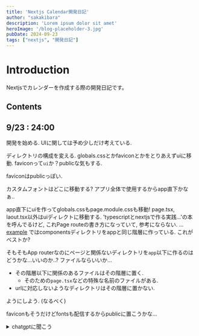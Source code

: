 ```yaml
---
title: 'Nextjs Calendar開発日記'
author: "sakakibara"
description: 'Lorem ipsum dolor sit amet'
heroImage: '/blog-placeholder-3.jpg'
pubDate: 2024-09-23
tags: ["nextjs", "開発日記"]
---
```


# Introduction
Nextjsでカレンダーを作成する際の開発日記です。
## Contents
## 9/23 : 24:00
開発を始める.
UIに関しては予め少しだけ考えている.

ディレクトリの構成を変える.
globals.cssとかfaviconとかをとりあえずuiに移動.
faviconって`ui`か？publicな気もする.

faviconはpublicっぽい.

カスタムフォントはどこに移動する?
アプリ全体で使用するからapp直下かなぁ..

app直下にuiを作ってglobals.cssもpage.module.cssも移動!
page.tsx, laout.tsx以外はuiディレクトに移動する.
'typescriptとnextjsで作る実践...'の本を呼んでるけど, これPage routeの書き方になっていて, 参考にならない.
...
[example](https://github.com/vercel/next.js/tree/canary/examples/with-absolute-imports)
ではcomponentsディレクトリをappと同じ階層に作っている.
これがベストか?

そもそもApp routerなのにページと関係ないディレクトリを`app`以下に作るのはどうかな...いいのか..?
ファイルならいいか...

- その階層以下に関係のあるファイルはその階層に置く.
  - そのための`page.tsx`などの特殊な名前のファイルがある.
- urlに対応しないようなディレクトリはその階層に置かない.

ようにしよう. (なるべく)

faviconもそうだけどfontsも配信するからpublicに置こうかな...

<details>
<summary>
chatgptに聞こう
</summary>
```
あなた:
NextjsでApp Routerを採用する場合, app直下のディレクトリにはurlと対応の関係ないファイルはどこにおくべき？新たなディレクトリを作成してその中に格納すべき？それともファイルのまま存在させておくべき？そもそもpage.tsxなどの特殊な名前のファイルがあるのはそれ以外の名前をもつファイルの存在を許すためだとおもうから.

ChatGPT:
ChatGPT

Next.js 13のApp Routerを使用する場合、appディレクトリ直下には、URLと対応するページやAPIのエントリポイントとなるファイルが配置されます。page.tsx や layout.tsx といったファイルは特定の役割を持ち、URL構造に基づいてページやレイアウトを定義します。

それ以外の、URLに対応しないユーティリティファイルやコンポーネントは、appディレクトリ内に置くのではなく、通常は appディレクトリの外に新たにlibやcomponentsといったディレクトリを作成し、その中に格納するのが一般的なベストプラクティスです。これにより、ディレクトリ構造が整理され、URLと直接関連しないロジックや再利用可能なコンポーネントが明確に区別されます。

Next.jsでは、特殊なファイル（page.tsx, layout.tsx など）はURLと対応するために存在しており、その他のファイルは appの外でモジュールとして使用されるべきです。例えば:

css

app/
  dashboard/
    page.tsx
  profile/
    page.tsx
components/
  Header.tsx
lib/
  api.ts

このように構成することで、プロジェクト全体が整理され、保守性も向上します。
```
確かに??
```
Next.jsでは、特殊なファイル（page.tsx, layout.tsx など）はURLと対応するために存在しており、その他のファイルは appの外でモジュールとして使用されるべきです。
とありますが, それはなぜ？
ChatGPT:
ChatGPT

Next.jsで page.tsx や layout.tsx などの特殊なファイルが app ディレクトリに存在し、その他のファイルを app の外に配置すべきとされる理由は、プロジェクトの構造を整理し、役割を明確に分けるためです。いくつかの理由を挙げると以下の通りです。
1. URL対応の明確化

app ディレクトリ内のファイルやディレクトリは、URL構造と対応するように設計されています。page.tsx はそのディレクトリのURLに対応するページを生成し、layout.tsx はそのディレクトリ以下の全ページに共通のレイアウトを適用します。こうすることで、URLとファイルシステムの関係が一貫性を持ち、ページ構造の理解が容易になります。

    app/dashboard/page.tsx → /dashboard のURLに対応
    app/profile/page.tsx → /profile のURLに対応

2. 役割の明確化

Next.jsは、ファイルシステムベースのルーティングを採用しており、app ディレクトリのファイルが直接ルートやページの生成に関与します。そのため、URLと無関係なコンポーネントやユーティリティ関数を app ディレクトリ内に置くと、プロジェクトの役割分担が不明確になり、ファイル構造が混乱する可能性があります。

    appディレクトリ内のファイル: URLと直接対応し、ページやレイアウト、APIエンドポイントを定義
    appディレクトリ外のファイル: 再利用可能なコンポーネント、APIコールやロジックのヘルパー関数など、ページとは直接関連しないコード

3. 保守性の向上

ファイルを適切に分離することで、プロジェクトが大きくなった際にも、管理が容易になります。URLと対応しないファイルが app の外にあることで、プロジェクトが整理されていて見通しがよくなり、保守や変更が簡単になります。特に、再利用可能なコンポーネントやロジックを別ディレクトリに置くことで、他の部分でも使いやすくなります。
4. 拡張性のため

将来的にプロジェクトが大きくなった際にも、ファイル構造が整理されていると、機能を追加しやすくなります。appディレクトリ内にページやレイアウトが集約され、それ以外のロジックが外部に分離されていることで、変更が局所的に留まるため、他の機能に影響を与えるリスクが減ります。

このため、Next.jsでは app 内のファイルはURLやページに関わるものに限定し、その他のファイルを外部に配置することが推奨されています。
```

</details>

ということで`app`外に`components`ディレクトリを作成してそこにコンポーネントを格納することにしました.
Astroもそうだったしね!

でも, fontsの設定でsrcの指定が`../`みたいになるのが気になる...
しょうがないか...
`app`直下に`components`や`lib`を...入れよう!

### 9/23 0:35
storybookを導入する.
コンポーネント駆動開発じゃぁー!!
```bash
npx storybook@latest init
```

StorybookのEslintがflat configじゃないのが気になる...
[[Bug]: Eslint new flat configuration support](https://github.com/storybookjs/storybook/issues/24326)
なる...ほど...?
`FlatCompat`を使うと, 古い設定をflat config内で使える...?
まぁ, いいか...
古いスタイルで行こう.

というか`eslint`がそもそもversion 8だったわ.

つかれたなぁ...

storiesファイルに`component`ディレクトリみたいなものを作成する必要があるのか？
なんかよく見たら`stories`とは別にすでに作った`components`ディレクトリに`.stories.tsx`を作成している[人](https://qiita.com/Kontam/items/299078aceb1988e8ac66)もいる

[いいの見つけた](https://blog.microcms.io/storybook-react-use/)!
やっぱmicroCMSよね.

ここでも確かに`components`ディレクトリに`.stories.tsx`を作成している.
しかも面白そうなaddon紹介してんじゃーん.
- [viewport](https://storybook.js.org/addons/@storybook/addon-viewport)
- [storybook-addon-figma](https://storybook.js.org/addons/storybook-figma)
これ以外にも
- [@storybook/addon-designs](https://storybook.js.org/addons/@storybook/addon-designs)
がある. こっちのほうが人気なのでこっちを入れよう.

`.stories/preview.tsx`に`viewport`を追加するといいらしい.
じぶんはgalaxyなので`galaxys9`を追加する.

というか[コンポーネント駆動開発](https://www.componentdriven.org/)についてあった...
後で読もう...

それと`storybook-addon-design`について...
はまぁいいか.
うーん, 使い方がよくわからん...
とりあえずFigmaでデザインを作成するか.

## 9/23 1:51
Figmaお絵描き中...
ちょっとお風呂入る.
3:14...寝る

## 9/23 14:59
作業再開!

componentsディレクトリ直下にatomsなどのディレクトリを作成する.
## 9/23 16:31
散歩
## 9/23 17:28
作業再開!

Buttonコンポーネントっている？
抽象化しすぎて普通のHTMLタグと変わらないのでは?

いいaddonを見つけた.
- [console](https://storybook.js.org/addons/@storybook/addon-console)

使い方がようわからん...
config.jsって何? storybookにそんなファイルあったっけ?

componentsディレクトリにstoriesを含めた方がいい理由をもう一つ見つけてしまった.
https://storybook.js.org/docs/configure#configure-story-loading

preview.tsに細工したら上手く行った.
20:08　コーヒーブレイク

Jtestつかおうかなぁ...
svelteをサポートしていないのが残念...

nexjsでvitest使えるらしいので使ってみる.
あとはplaywrightかなぁ...

21:55 やばい...youtube見てた...
なんかイヤホンつけてると時間経つのが早い...
なんか, storybookがJest使ってるらしいのでJestでテストします.
やる気でない...

date-fnsを見る.
これで ある月のリストを取得するのどうしたらええんか...
startOfMonthね...
がんばろー

猫が泣いている.

死にたくなってくる
暗くなってきた.

引数何にするか迷う.

2:27ウルフオブウォールストリートを見てしまった...
もうお風呂入って寝よう.
常々, 逆算思考ができないなぁ.

## 9/24 13:55
起床から少し経った. 
家族がコロナになったらしい.

個人開発者としていろんな人を見ると勇気をもらえる.
- [個人開発者](https://zenn.dev/statstat/articles/28d5b4f53a56ce#pieter-levels%EF%BC%88%E3%83%94%E3%83%BC%E3%82%BF%E3%83%BC%E3%83%BB%E3%83%AC%E3%83%99%E3%83%AB%E3%82%BA%EF%BC%89%E6%B0%8F)
彼らの開発したものを自分で作って日本で売ればいいのでは?
情報格差を利用した商売って結局海外のものを日本にもってくるだけでいいのでは?
その中でもAIをつかって高く売れそうなものがいいな.

- [アニメ「負けヒロインが多すぎる！」のWebサイト制作費を見積もってみた ](https://www.youtube.com/watch?v=Vs0jUfl7Dk0)
を見た.
俺じゃ作業ペースがおそすぎる...
これで300万円って安いなぁ...

- [IT業界に転職する際に知っておくべきポートフォリオの話](https://www.youtube.com/watch?v=yMEjLDnM81E)
を見た.
たしかにポートフォリオのどこを見るかについては考えたことはなかった.

classってのはstyleのためにあるのに, なぜstyleを使わないのか?

